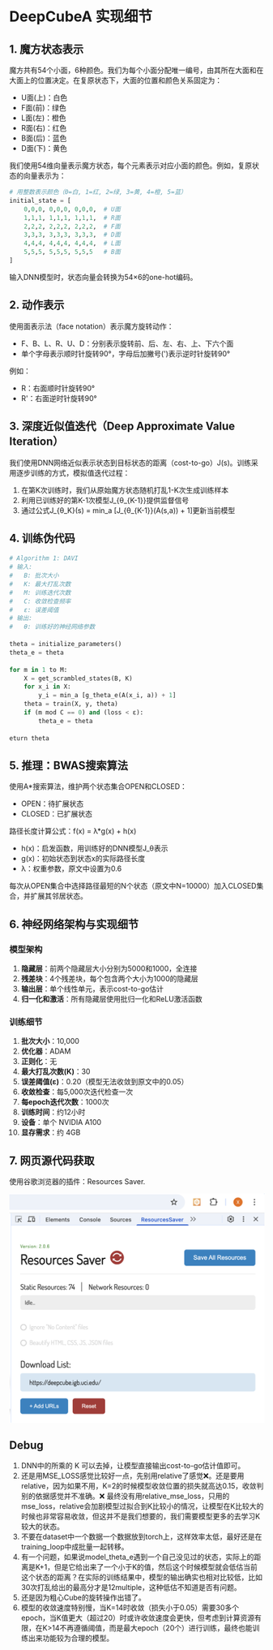 # DeepCubeA 实现细节

## 1. 魔方状态表示

魔方共有54个小面，6种颜色。我们为每个小面分配唯一编号，由其所在大面和在大面上的位置决定。在复原状态下，大面的位置和颜色关系固定为：

- U面(上)：白色
- F面(前)：绿色
- L面(左)：橙色
- R面(右)：红色
- B面(后)：蓝色
- D面(下)：黄色

我们使用54维向量表示魔方状态，每个元素表示对应小面的颜色。例如，复原状态的向量表示为：

```python
# 用整数表示颜色（0=白, 1=红, 2=绿, 3=黄, 4=橙, 5=蓝）
initial_state = [
    0,0,0, 0,0,0, 0,0,0,  # U面
    1,1,1, 1,1,1, 1,1,1,  # R面
    2,2,2, 2,2,2, 2,2,2,  # F面
    3,3,3, 3,3,3, 3,3,3,  # D面
    4,4,4, 4,4,4, 4,4,4,  # L面
    5,5,5, 5,5,5, 5,5,5   # B面
]
```

输入DNN模型时，状态向量会转换为54×6的one-hot编码。

## 2. 动作表示

使用面表示法（face notation）表示魔方旋转动作：

- F、B、L、R、U、D：分别表示旋转前、后、左、右、上、下六个面
- 单个字母表示顺时针旋转90°，字母后加撇号(')表示逆时针旋转90°

例如：
- R：右面顺时针旋转90°
- R'：右面逆时针旋转90°

## 3. 深度近似值迭代（Deep Approximate Value Iteration）

我们使用DNN网络近似表示状态到目标状态的距离（cost-to-go）J(s)。训练采用逐步训练的方式，模拟值迭代过程：

1. 在第K次训练时，我们从原始魔方状态随机打乱1-K次生成训练样本
2. 利用已训练好的第K-1次模型J_{θ_{K-1}}提供监督信号
3. 通过公式J_{θ_K}(s) = min_a [J_{θ_{K-1}}(A(s,a)) + 1]更新当前模型

## 4. 训练伪代码

```python
# Algorithm 1: DAVI
# 输入:
#   B: 批次大小
#   K: 最大打乱次数
#   M: 训练迭代次数
#   C: 收敛检查频率
#   ε: 误差阈值
# 输出:
#   θ: 训练好的神经网络参数

theta = initialize_parameters()
theta_e = theta

for m in 1 to M:
    X = get_scrambled_states(B, K)
    for x_i in X:
        y_i = min_a [g_theta_e(A(x_i, a)) + 1]
    theta = train(X, y, theta)
    if (m mod C == 0) and (loss < ε):
        theta_e = theta

eturn theta
```

## 5. 推理：BWAS搜索算法

使用A*搜索算法，维护两个状态集合OPEN和CLOSED：

- OPEN：待扩展状态
- CLOSED：已扩展状态

路径长度计算公式：f(x) = λ*g(x) + h(x)

- h(x)：启发函数，用训练好的DNN模型J_θ表示
- g(x)：初始状态到状态x的实际路径长度
- λ：权重参数，原文中设置为0.6

每次从OPEN集合中选择路径最短的N个状态（原文中N=10000）加入CLOSED集合，并扩展其邻居状态。

## 6. 神经网络架构与实现细节

### 模型架构

1. **隐藏层**：前两个隐藏层大小分别为5000和1000，全连接
2. **残差块**：4个残差块，每个包含两个大小为1000的隐藏层
3. **输出层**：单个线性单元，表示cost-to-go估计
4. **归一化和激活**：所有隐藏层使用批归一化和ReLU激活函数

### 训练细节

1. **批次大小**：10,000
2. **优化器**：ADAM
3. **正则化**：无
4. **最大打乱次数(K)**：30
5. **误差阈值(ε)**：0.20（模型无法收敛到原文中的0.05）
6. **收敛检查**：每5,000次迭代检查一次
7. **每epoch迭代次数**：1000次
8. **训练时间**：约12小时
9. **设备**：单个 NVIDIA A100
10. **显存需求**：约 4GB


## 7. 网页源代码获取

使用谷歌浏览器的插件：Resources Saver.

![web](assets/download.png)


## Debug

1. DNN中的所乘的 K 可以去掉，让模型直接输出cost-to-go估计值即可。
2. 还是用MSE_LOSS感觉比较好一点，先别用relative了感觉❌。还是要用relative，因为如果不用，K=2的时候模型收敛位置的损失就高达0.15，收敛判别的依据感觉并不准确。❌ 最终没有用relative_mse_loss，只用的mse_loss，relative会加剧模型过拟合到K比较小的情况，让模型在K比较大的时候也非常容易收敛，但这并不是我们想要的，我们需要模型更多的去学习K较大的状态。
3. 不要在dataset中一个数据一个数据放到torch上，这样效率太低，最好还是在training_loop中成批量一起转移。
4. 有一个问题，如果说model_theta_e遇到一个自己没见过的状态，实际上的距离是K+1，但是它给出来了一个小于K的值，然后这个时候模型就会低估当前这个状态的距离？在实际的训练结果中，模型的输出确实也相对比较低，比如30次打乱给出的最高分才是12multiple，这种低估不知道是否有问题。
5. 还是因为粗心Cube的旋转操作出错了。
6. 模型的收敛速度特别慢，当K=14时收敛（损失小于0.05）需要30多个epoch，当K值更大（超过20）时或许收敛速度会更快，但考虑到计算资源有限，在K>14不再遵循阈值，而是最大epoch（20个）进行训练，最终也能训练出来功能较为合理的模型。

